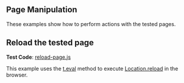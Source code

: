 ## Page Manipulation

These examples show how to perform actions with the tested pages.

## Reload the tested page

**Test Code**: [reload-page.js](reload-page.js)

This example uses the [t.eval](https://devexpress.github.io/testcafe/documentation/test-api/obtaining-data-from-the-client/#one-time-client-code-execution) method to execute [Location.reload](https://developer.mozilla.org/en-US/docs/Web/API/Location/reload) in the browser.
